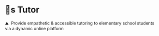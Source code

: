 # :snail:s Tutor
:mountain: &nbsp;Provide empathetic & accessible tutoring to elementary school students via a dynamic online platform
